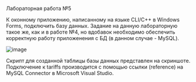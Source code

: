 Лабораторная работа №5

К оконному приложению, написанному на языке CLI/C++ в Windows Forms, подключить базу данных.
Задание на данную лабораторную такое же, как и в работе №4, но вдобавок необходимо обеспечить корректную работу приложенения с БД (в данном случае - MySQL).

![image](https://github.com/user-attachments/assets/ffcef7a6-1351-47cf-8217-7b163a3f6379)

Скрипт для созданной таблицы базы данных представлен на скриншоте.
Подключение к tariffs производится с помощью ссылки (reference) на MySQL Connector в Microsoft Visual Studio.
